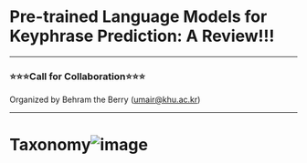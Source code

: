 # Pre-trained Language Models for Keyphrase Prediction: A Review!!!
---
### ⭐️⭐️⭐️Call for Collaboration⭐️⭐️⭐️
Organized by Behram the Berry (umair@khu.ac.kr)
***
# Taxonomy![image](https://github.com/BehramtheBerry/PLM-KP_Survey/assets/10057138/fc0aa72e-a9f0-4415-9d83-678ffb20ddcd)
